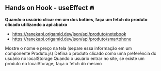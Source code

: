 ## Hands on Hook - useEffect 🔥


**Quando o usuário clicar em um dos botões, faça um fetch do produto clicado utilizando a api abaixo**

  - https://ranekapi.origamid.dev/json/api/produto/notebook
  - https://ranekapi.origamid.dev/json/api/produto/smartphone

Mostre o nome e preço na tela (separe essa informação em um componente Produto.js)
Defina o produto clicado como uma preferência do usuário no localStorage
Quando o usuário entrar no site, se existe um produto no localStorage, faça o fetch do mesmo
